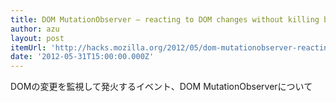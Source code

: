 ```yaml
---
title: DOM MutationObserver – reacting to DOM changes without killing browser performance. ✩ Mozilla Hacks – the Web developer blog
author: azu
layout: post
itemUrl: 'http://hacks.mozilla.org/2012/05/dom-mutationobserver-reacting-to-dom-changes-without-killing-browser-performance/'
date: '2012-05-31T15:00:00.000Z'
---
```

DOMの変更を監視して発火するイベント、DOM MutationObserverについて


